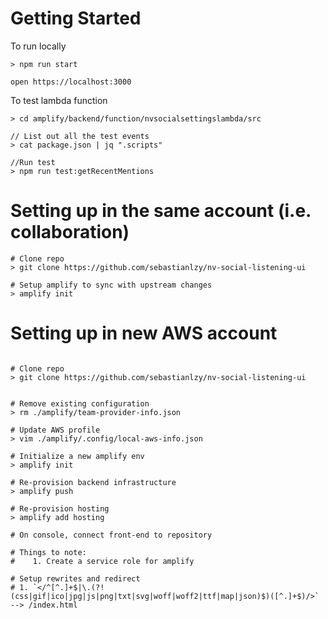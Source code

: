 # Getting Started 

To run locally

```
> npm run start

open https://localhost:3000
```


To test lambda function
```
> cd amplify/backend/function/nvsocialsettingslambda/src

// List out all the test events
> cat package.json | jq ".scripts"  

//Run test
> npm run test:getRecentMentions
```


# Setting up in the same account (i.e. collaboration)

```
# Clone repo
> git clone https://github.com/sebastianlzy/nv-social-listening-ui

# Setup amplify to sync with upstream changes
> amplify init
```

# Setting up in new AWS account 

```

# Clone repo
> git clone https://github.com/sebastianlzy/nv-social-listening-ui


# Remove existing configuration
> rm ./amplify/team-provider-info.json

# Update AWS profile
> vim ./amplify/.config/local-aws-info.json

# Initialize a new amplify env
> amplify init

# Re-provision backend infrastructure
> amplify push

# Re-provision hosting
> amplify add hosting

# On console, connect front-end to repository

# Things to note: 
#    1. Create a service role for amplify

# Setup rewrites and redirect
# 1. `</^[^.]+$|\.(?!(css|gif|ico|jpg|js|png|txt|svg|woff|woff2|ttf|map|json)$)([^.]+$)/>` --> /index.html

```

